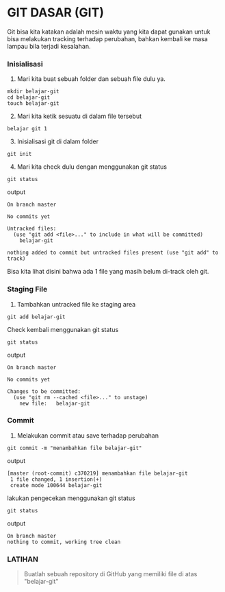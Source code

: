 # GIT DASAR (GIT)
Git bisa kita katakan adalah mesin waktu yang kita dapat gunakan untuk bisa melakukan tracking terhadap perubahan, bahkan kembali ke masa
lampau bila terjadi kesalahan.
### **Inisialisasi**
1. Mari kita buat sebuah folder dan sebuah file dulu ya.
```
mkdir belajar-git
cd belajar-git
touch belajar-git
```
2. Mari kita ketik sesuatu di dalam file tersebut
```
belajar git 1
```
3. Inisialisasi git di dalam folder
```
git init
```
4. Mari kita check dulu dengan menggunakan git status
```
git status
```
output
```
On branch master

No commits yet

Untracked files:
  (use "git add <file>..." to include in what will be committed)
	belajar-git

nothing added to commit but untracked files present (use "git add" to track)
```
Bisa kita lihat disini bahwa ada 1 file yang masih belum di-track oleh git.
### **Staging File**
1. Tambahkan untracked file ke staging area
```
git add belajar-git
```
Check kembali menggunakan git status
```
git status
```
output
```
On branch master

No commits yet

Changes to be committed:
  (use "git rm --cached <file>..." to unstage)
	new file:   belajar-git
```
### **Commit**
1. Melakukan commit atau save terhadap perubahan
```
git commit -m "menambahkan file belajar-git"
```
output
```
[master (root-commit) c370219] menambahkan file belajar-git
 1 file changed, 1 insertion(+)
 create mode 100644 belajar-git
```
lakukan pengecekan menggunakan git status
```
git status
```
output
```
On branch master
nothing to commit, working tree clean
```
### **LATIHAN**
> Buatlah sebuah repository di GitHub yang memiliki file di atas "belajar-git" 
